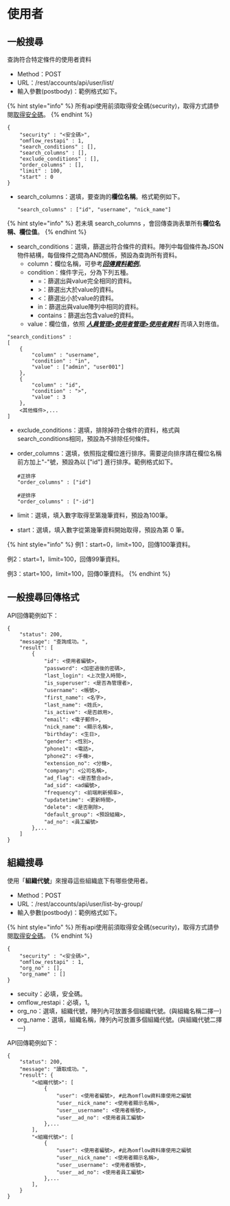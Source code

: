 # 使用者

## 一般搜尋

查詢符合特定條件的使用者資料

* Method：POST
* URL：/rest/accounts/api/user/list/
* 輸入參數(postbody)：範例格式如下。

{% hint style="info" %}
所有api使用前須取得安全碼(security)，取得方式請參閱[取得安全碼](an-quan-ma.md)。
{% endhint %}

```
{
	"security" : "<安全碼>",
	"omflow_restapi" : 1,
	"search_conditions" : [],
	"search_columns" : [],
	"exclude_conditions" : [],
	"order_columns" : [],
	"limit" : 100,
	"start" : 0
}
```

*   search\_columns：選填，要查詢的**欄位名稱**。格式範例如下。

    ```
    "search_columns" : ["id", "username", "nick_name"]
    ```

{% hint style="info" %}
若未填 search\_columns ，會回傳查詢表單所有**欄位名稱、欄位值**。
{% endhint %}

* search\_conditions：選填，篩選出符合條件的資料。陣列中每個條件為JSON物件結構，每個條件之間為AND關係，預設為查詢所有資料。
  * column：欄位名稱，可參考[_**回傳資料範例**_](shi-yong-zhe.md#yi-ban-sou-xun-hui-chuan-ge-shi)。
  * condition：條件字元，分為下列五種。
    * \=：篩選出與value完全相同的資料。
    * \>：篩選出大於value的資料。
    * <：篩選出小於value的資料。
    * in：篩選出與value陣列中相同的資料。
    * contains：篩選出包含value的資料。
  * value：欄位值，依照 [_**人員管理>使用者管理>使用者資料**_](../5/8.md#shi-yong-zhe-guan-li) 而填入對應值。

```
"search_conditions" :
[
    {
        "column" : "username",
        "condition" : "in",
        "value" : ["admin", "user001"]
    },
    {
        "column" : "id",
        "condition" : ">",
        "value" : 3
    },
    <其他條件>,...
]
```

* exclude\_conditions：選填，排除掉符合條件的資料，格式與search\_conditions相同，預設為不排除任何條件。
*   order\_columns：選填，依照指定欄位進行排序。需要逆向排序請在欄位名稱前方加上"-"號，預設為以 \["id"] 進行排序。範例格式如下。

    ```
    #正排序
    "order_columns" : ["id"]

    #逆排序
    "order_columns" : ["-id"]
    ```
* limit：選填，填入數字取得至第幾筆資料，預設為100筆。
* start：選填，填入數字從第幾筆資料開始取得，預設為第 0 筆。

{% hint style="info" %}
例1：start=0，limit=100，回傳100筆資料。

例2：start=1，limit=100，回傳99筆資料。

例3：start=100，limit=100，回傳0筆資料。
{% endhint %}

## 一般搜尋回傳格式

API回傳範例如下：

```
{
    "status": 200,
    "message": "查詢成功。",
    "result": [
        {
            "id": <使用者編號>,
            "password": <加密過後的密碼>,
            "last_login": <上次登入時間>,
            "is_superuser": <是否為管理者>,
            "username": <帳號>,
            "first_name": <名字>,
            "last_name": <姓氏>,
            "is_active": <是否啟用>,
            "email": <電子郵件>,
            "nick_name": <顯示名稱>,
            "birthday": <生日>,
            "gender": <性別>,
            "phone1": <電話>,
            "phone2": <手機>,
            "extension_no": <分機>,
            "company": <公司名稱>,
            "ad_flag": <是否整合ad>,
            "ad_sid": <ad編號>,
            "frequency": <前端刷新頻率>,
            "updatetime": <更新時間>,
            "delete": <是否刪除>,
            "default_group": <預設組織>,
            "ad_no": <員工編號>
        },...
    ]
}
```



## 組織搜尋

使用「**組織代號**」來搜尋這些組織底下有哪些使用者。

* Method：POST
* URL：/rest/accounts/api/user/list-by-group/
* 輸入參數(postbody)：範例格式如下。

{% hint style="info" %}
所有api使用前須取得安全碼(security)，取得方式請參閱[取得安全碼](an-quan-ma.md)。
{% endhint %}

```
{
	"security" : "<安全碼>",
	"omflow_restapi" : 1,
	"org_no" : [],
	"org_name" : []
}
```

* secuity：必填，安全碼。
* omflow\_restapi：必填，1。
* org\_no：選填，組織代號，陣列內可放置多個組織代號。(與組織名稱二擇一)
* org\_name：選填，組織名稱，陣列內可放置多個組織代號。(與組織代號二擇一)

API回傳範例如下：

```
{
    "status": 200,
    "message": "讀取成功。",
    "result": {
        "<組織代號>": [
            {
                "user": <使用者編號>, #此為omflow資料庫使用之編號
                "user__nick_name": <使用者顯示名稱>,
                "user__username": <使用者帳號>,
                "user__ad_no": <使用者員工編號>
            },...
        ],
        "<組織代號>": [
            {
                "user": <使用者編號>, #此為omflow資料庫使用之編號
                "user__nick_name": <使用者顯示名稱>,
                "user__username": <使用者帳號>,
                "user__ad_no": <使用者員工編號>
            },...
        ],
    }
}
```

